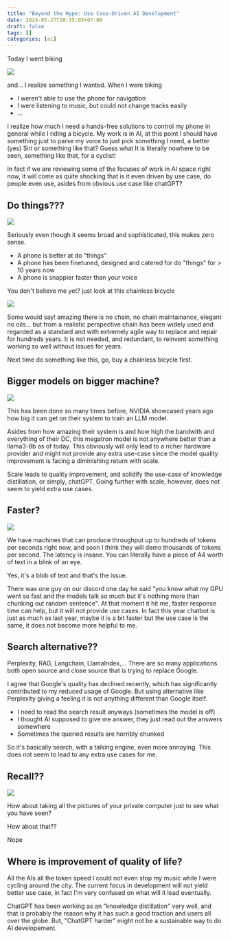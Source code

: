 ```yaml
---
title: "Beyond the Hype: Use Case-Driven AI Development"
date: 2024-05-27T20:35:05+07:00
draft: false
tags: []
categories: [ai]
---
```


Today I went biking

![](images/commuter-bike-illustration-free-vector.jpg)

and... I realize something I wanted. When I were biking 
- I weren't able to use the phone for navigation
- I were listening to music, but could not change tracks easily
- ...

I realize how much I need a hands-free solutions to control my phone in general while I riding a bicycle. My work is in AI, at this point I should have something just to parse my voice to just pick something I need, a better (yes) Siri or something like that? Guess what It is literally nowhere to be seen, something like that, for a cyclist!

In fact if we are reviewing some of the focuses of work in AI space right now, it will come as quite shocking that is it even driven by use case, do people even use, asides from obvious use case like chatGPT?


## Do things???
![](images/sddefault.jpg)

Seriously even though it seems broad and sophisticated, this makes zero sense.
- A phone is better at do "things"
- A phone has been finetuned, designed and catered for do "things" for > 10 years now
- A phone is snappier faster than your voice

You don't believe me yet? just look at this chainless bicycle

![](images/e2fd29ff557f2b0901b8ed7764ed3700.jpg)

Some would say! amazing there is no chain, no chain maintainance, elegant no oils... but from a realistic perspective chain has been widely used and regarded as a standard and with extremely agile way to replace and repair for hundreds years. It is not needed, and redundant, to reinvent something working so well without issues for years.

Next time do something like this, go, buy a chainless bicycle first.

## Bigger models on bigger machine?

![](images/nlp-size-over-time-new-2.png)

This has been done so many times before, NVIDIA showcased years ago how big it can get on their system to train an LLM model.

Asides from how amazing their system is and how high the bandwith and everything of their DC, this megatron model is not anywhere better than a llama3-8b as of today. This obviously will only lead to a richer hardware provider and might not provide any extra use-case since the model quality improvement is facing a diminishing return with scale.

Scale leads to quality improvement, and solidify the use-case of knowledge distillation, or simply, chatGPT. Going further with scale, however, does not seem to yield extra use cases.

## Faster?

![](images/d5008a8a-5e38-4ad2-8027-d517acac9a81_text.gif)

We have machines that can produce throughput up to hundreds of tokens per seconds right now, and soon I think they will demo thousands of tokens per second. The latency is insane. You can literally have a piece of A4 worth of text in a blink of an eye.

Yes, it's a blob of text and that's the issue.

There was one guy on our discord one day he said "you know what my GPU went so fast and the models talk so much but it's nothing more than chunking out random sentence". At that moment it hit me, faster response time can help, but it will not provide use cases. In fact this year chatbot is just as much as last year, maybe it is a bit faster but the use case is the same, it does not become more helpful to me.


## Search alternative??

Perplexity, RAG, Langchain, LlamaIndex,... There are so many applications both open source and close source that is trying to replace Google.

I agree that Google's quality has declined recently, which has significantly contributed to my reduced usage of Google. But using alternative like Perplexity giving a feeling it is not anything different than Google itself.
- I need to read the search result anyways (sometimes the model is off)
- I thought AI supposed to give me answer, they just read out the answers somewhere
- Sometimes the queried results are horribly chunked


So it's basically search, with a talking engine, even more annoying. This does not seem to lead to any extra use cases for me.

## Recall??

![](images/useful-or-potential-spyware-microsofts-recall-feature-draws_cx6e.1920.jpg)

How about taking all the pictures of your private computer just to see what you have seen?

How about that??

Nope

## Where is improvement of quality of life?

All the AIs all the token speed I could not even stop my music while I were cycling around the city. The current focus in development will not yield better use case, in fact I'm very confused on what will it lead eventually.

ChatGPT has been working as an "knowledge distillation" very well, and that is probably the reason why it has such a good traction and users all over the globe. But, "ChatGPT harder" might not be a sustainable way to do AI developement.
